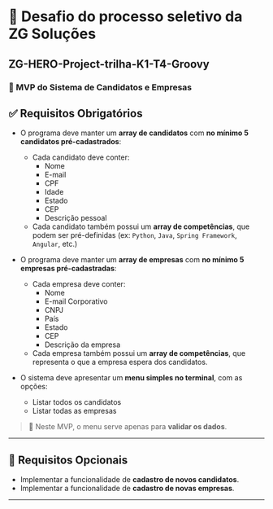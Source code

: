 # 🎯 Desafio do processo seletivo da ZG Soluções  

## ZG-HERO-Project-trilha-K1-T4-Groovy
### 📌 MVP do Sistema de Candidatos e Empresas

## ✅ Requisitos Obrigatórios
- O programa deve manter um **array de candidatos** com **no mínimo 5 candidatos pré-cadastrados**:
    - Cada candidato deve conter:
        - Nome
        - E-mail
        - CPF
        - Idade
        - Estado
        - CEP
        - Descrição pessoal
    - Cada candidato também possui um **array de competências**, que podem ser pré-definidas (ex: `Python`, `Java`, `Spring Framework`, `Angular`, etc.)

- O programa deve manter um **array de empresas** com **no mínimo 5 empresas pré-cadastradas**:
    - Cada empresa deve conter:
        - Nome
        - E-mail Corporativo
        - CNPJ
        - País
        - Estado
        - CEP
        - Descrição da empresa
    - Cada empresa também possui um **array de competências**, que representa o que a empresa espera dos candidatos.

- O sistema deve apresentar um **menu simples no terminal**, com as opções:
    - Listar todos os candidatos
    - Listar todas as empresas

> 🔎 Neste MVP, o menu serve apenas para **validar os dados**.

---

## 🚀 Requisitos Opcionais
- Implementar a funcionalidade de **cadastro de novos candidatos**.
- Implementar a funcionalidade de **cadastro de novas empresas**.

---



